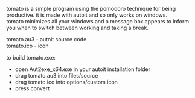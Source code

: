 tomato is a simple program using the pomodoro technique for being productive. it is made with autoit and so only works on windows.  
tomato minimizes all your windows and a message box appears to inform you when to switch between working and taking a break.  
  
tomato.au3 - autoit source code  
tomato.ico - icon   
  
to build tomato.exe:  
- open Aut2exe_x64.exe in your autoit installation folder  
- drag tomato.au3 into files/source  
- drag tomato.ico into options/custom icon  
- press convert  
